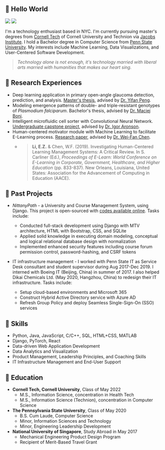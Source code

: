 ## 👋 Hello World

[![](https://img.shields.io/badge/LinkedIn-0077B5?style=for-the-badge&logo=linkedin&logoColor=white)](https://www.linkedin.com/in/zhewenli/)
[![](https://img.shields.io/badge/Twitter-1DA1F2?style=for-the-badge&logo=twitter&logoColor=white)](https://twitter.com/zhewenli)

I'm a technology enthusiast based in NYC. I'm currently pursuing master's degrees from [Cornell Tech](https://tech.cornell.edu/) of Cornell University and Technion via [Jacobs Institute](https://tech.cornell.edu/jacobs-technion-cornell-institute/). I hold a Bachelor degree in Computer Science from [Penn State University](https://www.psu.edu/). My interests include Machine Learning, Data Visualizations, and User-Centered Software Development.

> *Technology alone is not enough, it's technology married with liberal arts married with humanities that makes our heart sing.*

## 🔬 Research Experiences

- Deep learning application in primary open-angle glaucoma detection, prediction, and analysis. [Master's thesis](DL_Glaucoma_Report.pdf), advised by [Dr. Yifan Peng](https://penglab.weill.cornell.edu/).
- Modeling emergence patterns of double- and triple-resistant genotypes of *Plasmodium falciparum*. Bachelor's thesis, advised by [Dr. Maciej Boni](https://www.huck.psu.edu/people/maciej-f-boni).
- Intelligent microfluidic cell sorter with Convolutional Neural Network. [Undergraduate capstone project](BME_Poster.pdf), advised by [Dr. Igor Aronson](https://sites.psu.edu/iaronson/).
- Human-centered motivator module with Machine Learning to facilitate E-Learning process. [Research paper](https://www.learntechlib.org/primary/p/211160/), advised by [Dr. Wei-Fan Chen](http://www.personal.psu.edu/wuc100/).
  - > **Li, E.Z.** & Chen, W.F. (2019). Investigating Human-Centered Learning Management Systems: A Critical Review. In S. Carliner (Ed.), *Proceedings of E-Learn: World Conference on E-Learning in Corporate, Government, Healthcare, and Higher Education* (pp. 833-837). New Orleans, Louisiana, United States: Association for the Advancement of Computing in Education (AACE).

## 📁 Past Projects

- *NittanyPath* - a University and Course Management System, using Django. This project is open-sourced with [codes available online](https://github.com/lizhewen/nittanypath). Tasks include:
  - Conducted full-stack development using Django with MTV architecture, HTML with Bootstrap, CSS, and SQLite
  - Applied solid knowledge in executing domain modeling, conceptual and logical relational database design with normalization
  - Implemented enhanced security features including course forum permission control, password-hashing, and CSRF tokens

- IT infrastructure management - I worked with Penn State IT as Service Desk consultant and student supervisor during Aug 2017-Dec 2019. I interned with Boeing IT (Beijing, China) in summer of 2017. I also helped Dikai Chemicals Ltd. (May 2020, Hangzhou, China) to redesign their IT infrastructure. Tasks include:
  - Setup cloud-based environments and Microsoft 365
  - Construct Hybrid Active Directory service with Azure AD
  - Refresh Group Policy and deploy Seamless Single-Sign-On (SSO) services

## 💽 Skills

- Python, Java, JavaScript, C/C++, SQL, HTML+CSS, MATLAB
- Django, PyTorch, React
- Data-driven Web Application Development
- Data Analytics and Visualization
- Product Management, Leadership Principles, and Coaching Skills
- IT Infrastructure Management and End-User Support

## 🏫 Education

- **Cornell Tech, Cornell University**, Class of May 2022
  - M.S., Information Science, concentration in Health Tech
  - M.S., Information Science (Technion), concentration in Computer Science
- **The Pennsylvania State University**, Class of May 2020
  - B.S. Cum Laude, Computer Science
  - Minor, Information Sciences and Technology
  - Minor, Engineering Leadership Development
- **National University of Singapore**, Study Abroad in May 2017
  - Mechanical Engineering Product Design Program
  - Recipient of Merit-Based Travel Grant
